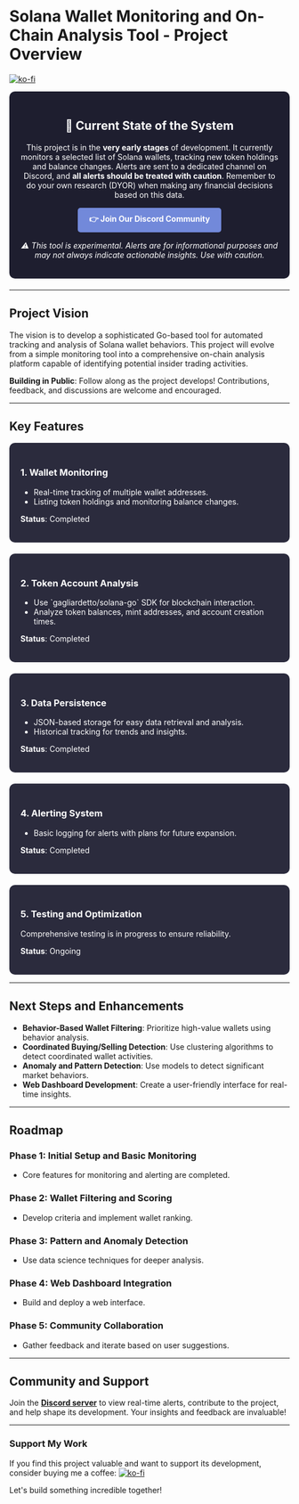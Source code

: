# Solana Wallet Monitoring and On-Chain Analysis Tool - Project Overview

[![ko-fi](https://ko-fi.com/img/githubbutton_sm.svg)](https://ko-fi.com/P5P5KGUSC)

<div style="background-color: #1E1E2F; color: white; border-radius: 10px; padding: 20px; margin-bottom: 20px;">
    <h2 style="text-align: center;">🚀 Current State of the System</h2>
    <p style="text-align: center;">This project is in the <strong>very early stages</strong> of development. It currently monitors a selected list of Solana wallets, tracking new token holdings and balance changes. Alerts are sent to a dedicated channel on Discord, and <strong>all alerts should be treated with caution</strong>. Remember to do your own research (DYOR) when making any financial decisions based on this data.</p>
    <div style="text-align: center; margin-top: 15px;">
        <a href="https://discord.gg/7vY9ZBPdya" style="display: inline-block; background-color: #7289DA; color: white; padding: 10px 20px; border-radius: 5px; text-decoration: none; font-weight: bold;">
            👉 Join Our Discord Community
        </a>
    </div>
    <p style="text-align: center; margin-top: 15px; font-style: italic;">⚠️ This tool is experimental. Alerts are for informational purposes and may not always indicate actionable insights. Use with caution.</p>
</div>

---

## Project Vision
The vision is to develop a sophisticated Go-based tool for automated tracking and analysis of Solana wallet behaviors. This project will evolve from a simple monitoring tool into a comprehensive on-chain analysis platform capable of identifying potential insider trading activities.

**Building in Public**: Follow along as the project develops! Contributions, feedback, and discussions are welcome and encouraged.

---

## Key Features

<div style="background-color: #2B2B3D; color: white; border-radius: 10px; padding: 20px; margin-bottom: 20px;">
    <h3>1. Wallet Monitoring</h3>
    <ul>
        <li>Real-time tracking of multiple wallet addresses.</li>
        <li>Listing token holdings and monitoring balance changes.</li>
    </ul>
    <p><strong>Status</strong>: Completed</p>
</div>

<div style="background-color: #2B2B3D; color: white; border-radius: 10px; padding: 20px; margin-bottom: 20px;">
    <h3>2. Token Account Analysis</h3>
    <ul>
        <li>Use `gagliardetto/solana-go` SDK for blockchain interaction.</li>
        <li>Analyze token balances, mint addresses, and account creation times.</li>
    </ul>
    <p><strong>Status</strong>: Completed</p>
</div>

<div style="background-color: #2B2B3D; color: white; border-radius: 10px; padding: 20px; margin-bottom: 20px;">
    <h3>3. Data Persistence</h3>
    <ul>
        <li>JSON-based storage for easy data retrieval and analysis.</li>
        <li>Historical tracking for trends and insights.</li>
    </ul>
    <p><strong>Status</strong>: Completed</p>
</div>

<div style="background-color: #2B2B3D; color: white; border-radius: 10px; padding: 20px; margin-bottom: 20px;">
    <h3>4. Alerting System</h3>
    <ul>
        <li>Basic logging for alerts with plans for future expansion.</li>
    </ul>
    <p><strong>Status</strong>: Completed</p>
</div>

<div style="background-color: #2B2B3D; color: white; border-radius: 10px; padding: 20px;">
    <h3>5. Testing and Optimization</h3>
    <p>Comprehensive testing is in progress to ensure reliability.</p>
    <p><strong>Status</strong>: Ongoing</p>
</div>

---

## Next Steps and Enhancements

- **Behavior-Based Wallet Filtering**: Prioritize high-value wallets using behavior analysis.
- **Coordinated Buying/Selling Detection**: Use clustering algorithms to detect coordinated wallet activities.
- **Anomaly and Pattern Detection**: Use models to detect significant market behaviors.
- **Web Dashboard Development**: Create a user-friendly interface for real-time insights.

---

## Roadmap

### Phase 1: Initial Setup and Basic Monitoring
- Core features for monitoring and alerting are completed.

### Phase 2: Wallet Filtering and Scoring
- Develop criteria and implement wallet ranking.

### Phase 3: Pattern and Anomaly Detection
- Use data science techniques for deeper analysis.

### Phase 4: Web Dashboard Integration
- Build and deploy a web interface.

### Phase 5: Community Collaboration
- Gather feedback and iterate based on user suggestions.

---

## Community and Support
Join the [**Discord server**](https://discord.gg/7vY9ZBPdya) to view real-time alerts, contribute to the project, and help shape its development. Your insights and feedback are invaluable!

---

### Support My Work
If you find this project valuable and want to support its development, consider buying me a coffee:
[![ko-fi](https://ko-fi.com/img/githubbutton_sm.svg)](https://ko-fi.com/P5P5KGUSC)

Let's build something incredible together!
